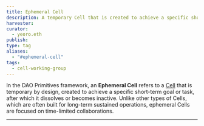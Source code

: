 ```yaml
---
title: Ephemeral Cell
description: A temporary Cell that is created to achieve a specific short-term goal
harvester: 
curator:
  - yeoro.eth
publish: 
type: tag
aliases:
  - "#ephemeral-cell"
tags:
  - cell-working-group
---
```




In the DAO Primitives framework, an **Ephemeral Cell** refers to a [Cell](notes/rpp/working-docs/cell-working-group.md) that is temporary by design, created to achieve a specific short-term goal or task, after which it dissolves or becomes inactive. Unlike other types of Cells, which are often built for long-term sustained operations, ephemeral Cells are focused on time-limited collaborations.

---

